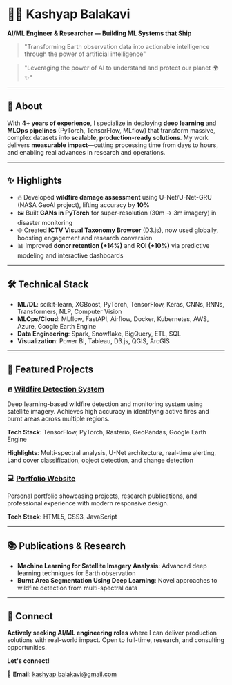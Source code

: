 # 👨‍💻 Kashyap Balakavi

**AI/ML Engineer & Researcher — Building ML Systems that Ship**

> "Transforming Earth observation data into actionable intelligence through the power of artificial intelligence"

> "Leveraging the power of AI to understand and protect our planet 🌍✨"

---

## 🌟 About

With **4+ years of experience**, I specialize in deploying **deep learning** and **MLOps pipelines** (PyTorch, TensorFlow, MLflow) that transform massive, complex datasets into **scalable, production-ready solutions**. My work delivers **measurable impact**—cutting processing time from days to hours, and enabling real advances in research and operations.

---

## ✨ Highlights

- 🔥 Developed **wildfire damage assessment** using U-Net/U-Net-GRU (NASA GeoAI project), lifting accuracy by **10%**
- 🖼️ Built **GANs in PyTorch** for super-resolution (30m → 3m imagery) in disaster monitoring
- 🌐 Created **ICTV Visual Taxonomy Browser** (D3.js), now used globally, boosting engagement and research conversion
- 📊 Improved **donor retention (+14%)** and **ROI (+10%)** via predictive modeling and interactive dashboards

---

## 🛠️ Technical Stack

- **ML/DL**: scikit-learn, XGBoost, PyTorch, TensorFlow, Keras, CNNs, RNNs, Transformers, NLP, Computer Vision
- **MLOps/Cloud**: MLflow, FastAPI, Airflow, Docker, Kubernetes, AWS, Azure, Google Earth Engine
- **Data Engineering**: Spark, Snowflake, BigQuery, ETL, SQL
- **Visualization**: Power BI, Tableau, D3.js, QGIS, ArcGIS

---

## 🚀 Featured Projects

### 🔥 [Wildfire Detection System](https://github.com/bsvskashyap/satellite-burnt-area-segmentation)

Deep learning-based wildfire detection and monitoring system using satellite imagery. Achieves high accuracy in identifying active fires and burnt areas across multiple regions.

**Tech Stack**: TensorFlow, PyTorch, Rasterio, GeoPandas, Google Earth Engine

**Highlights**: Multi-spectral analysis, U-Net architecture, real-time alerting, Land cover classification, object detection, and change detection

### 💻 [Portfolio Website](https://bsvskashyap.github.io/kashyap_balakavi-portfolio)

Personal portfolio showcasing projects, research publications, and professional experience with modern responsive design.

**Tech Stack**: HTML5, CSS3, JavaScript

---

## 📚 Publications & Research

- **Machine Learning for Satellite Imagery Analysis**: Advanced deep learning techniques for Earth observation
- **Burnt Area Segmentation Using Deep Learning**: Novel approaches to wildfire detection from multi-spectral data

---

## 🤝 Connect

**Actively seeking AI/ML engineering roles** where I can deliver production solutions with real-world impact. Open to full-time, research, and consulting opportunities.

**Let's connect!**

📧 **Email**: kashyap.balakavi@gmail.com
